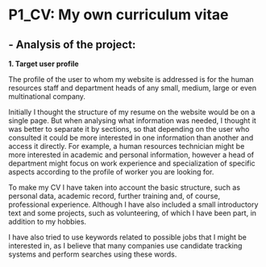 # P1_CV: My own curriculum vitae

## - Analysis of the project:

__1.  Target user profile__

The profile of the user to whom my website is addressed is for the human resources staff and department heads of any small, medium, large or even multinational company. 

Initially I thought the structure of my resume on the website would be on a single page. But when analysing what information was needed, I thought it was better to separate it by sections, so that depending on the user who consulted it could be more interested in one information than another and access it directly. For example, a human resources technician might be more interested in academic and personal information, however a head of department might focus on work experience and specialization of specific aspects according to the profile of worker you are looking for.

To make my CV I have taken into account the basic structure, such as personal data, academic record, further training and, of course, professional experience. Although I have also included a small introductory text and some projects, such as volunteering, of which I have been part, in addition to my hobbies.

I have also tried to use keywords related to possible jobs that I might be interested in, as I believe that many companies use candidate tracking systems and perform searches using these words.
